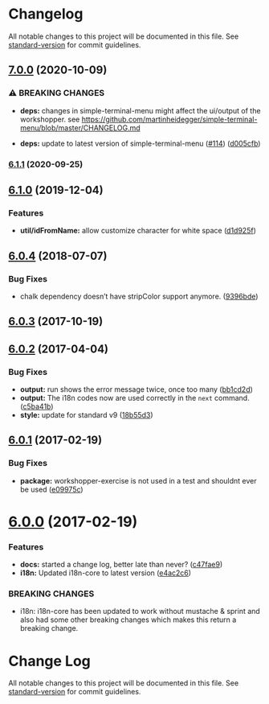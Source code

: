 # Changelog

All notable changes to this project will be documented in this file. See [standard-version](https://github.com/conventional-changelog/standard-version) for commit guidelines.

## [7.0.0](https://github.com/workshopper/workshopper-adventure/compare/v6.1.1...v7.0.0) (2020-10-09)


### ⚠ BREAKING CHANGES

* **deps:** changes in simple-terminal-menu might affect the ui/output of the workshopper. see https://github.com/martinheidegger/simple-terminal-menu/blob/master/CHANGELOG.md

* **deps:** update to latest version of simple-terminal-menu ([#114](https://github.com/workshopper/workshopper-adventure/issues/114)) ([d005cfb](https://github.com/workshopper/workshopper-adventure/commit/d005cfb0ad508f2d11a59bcf30aae6e3ca10f975))

### [6.1.1](https://github.com/workshopper/workshopper-adventure/compare/v6.1.0...v6.1.1) (2020-09-25)

## [6.1.0](https://github.com/workshopper/workshopper-adventure/compare/v6.0.4...v6.1.0) (2019-12-04)


### Features

* **util/idFromName:** allow customize character for white space ([d1d925f](https://github.com/workshopper/workshopper-adventure/commit/d1d925f))

<a name="6.0.4"></a>
## [6.0.4](https://github.com/workshopper/workshopper-adventure/compare/v6.0.3...v6.0.4) (2018-07-07)


### Bug Fixes

* chalk dependency doesn’t have stripColor support anymore. ([9396bde](https://github.com/workshopper/workshopper-adventure/commit/9396bde))



<a name="6.0.3"></a>
## [6.0.3](https://github.com/workshopper/workshopper-adventure/compare/v6.0.2...v6.0.3) (2017-10-19)



<a name="6.0.2"></a>
## [6.0.2](https://github.com/workshopper/workshopper-adventure/compare/v6.0.1...v6.0.2) (2017-04-04)


### Bug Fixes

* **output:** run shows the error message twice, once too many ([bb1cd2d](https://github.com/workshopper/workshopper-adventure/commit/bb1cd2d))
* **output:** The i18n codes now are used correctly in the `next` command. ([c5ba41b](https://github.com/workshopper/workshopper-adventure/commit/c5ba41b))
* **style:** update for standard v9 ([18b55d3](https://github.com/workshopper/workshopper-adventure/commit/18b55d3))



<a name="6.0.1"></a>
## [6.0.1](https://github.com/workshopper/workshopper-adventure/compare/v6.0.0...v6.0.1) (2017-02-19)


### Bug Fixes

* **package:** workshopper-exercise is not used in a test and shouldnt ever be used ([e09975c](https://github.com/workshopper/workshopper-adventure/commit/e09975c))



<a name="6.0.0"></a>
# [6.0.0](https://github.com/workshopper/workshopper-adventure/compare/v5.1.8...v6.0.0) (2017-02-19)


### Features

* **docs:** started a change log, better late than never? ([c47fae9](https://github.com/workshopper/workshopper-adventure/commit/c47fae9))
* **i18n:**  Updated i18n-core to latest version ([e4ac2c6](https://github.com/workshopper/workshopper-adventure/commit/e4ac2c6))


### BREAKING CHANGES

* i18n: i18n-core has been updated to work without mustache & sprint and also had some other breaking changes which makes this return a breaking change.



# Change Log

All notable changes to this project will be documented in this file. See [standard-version](https://github.com/conventional-changelog/standard-version) for commit guidelines.

